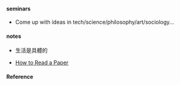 #### seminars 
* Come up with ideas in tech/science/philosophy/art/sociology...

#### notes  
* 生活是具體的  

* [How to Read a Paper](https://blizzard.cs.uwaterloo.ca/keshav/home/Papers/data/07/paper-reading.pdf)

#### Reference

